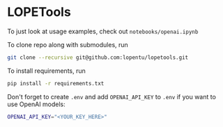 # LOPETools

To just look at usage examples, check out `notebooks/openai.ipynb`

To clone repo along with submodules, run 
```bash
git clone --recursive git@github.com:lopentu/lopetools.git
```

To install requirements, run 

```bash
pip install -r requirements.txt
```

Don't forget to create `.env` and add `OPENAI_API_KEY` to `.env` if you want to use OpenAI models:
```bash
OPENAI_API_KEY="<YOUR_KEY_HERE>"
````


